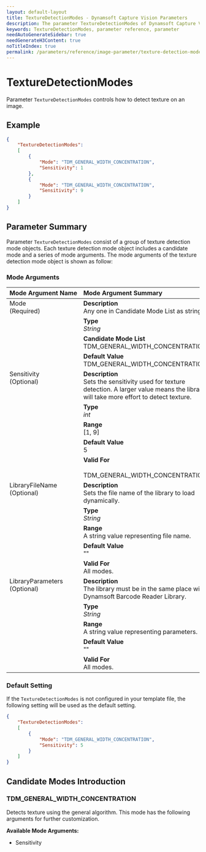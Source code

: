 ```yaml
---
layout: default-layout
title: TextureDetectionModes - Dynamsoft Capture Vision Parameters
description: The parameter TextureDetectionModes of Dynamsoft Capture Vision is for detecting texts on an image.
keywords: TextureDetectionModes, parameter reference, parameter
needAutoGenerateSidebar: true
needGenerateH3Content: true
noTitleIndex: true
permalink: /parameters/reference/image-parameter/texture-detection-modes.html
---
```



# TextureDetectionModes

Parameter `TextureDetectionModes` controls how to detect texture on an image.

## Example

```json
{
    "TextureDetectionModes": 
    [
        {
            "Mode": "TDM_GENERAL_WIDTH_CONCENTRATION", 
            "Sensitivity": 1
        },
        {
            "Mode": "TDM_GENERAL_WIDTH_CONCENTRATION", 
            "Sensitivity": 9
        }
    ]
}
```

## Parameter Summary

Parameter `TextureDetectionModes` consist of a group of texture detection mode objects. Each texture detection mode object includes a candidate mode and a series of mode arguments. The mode arguments of the texture detection mode object is shown as follow:

### Mode Arguments

<table style = "text-align:left">
    <thead>
        <tr>
            <th nowrap="nowrap">Mode Argument Name</th>
            <th nowrap="nowrap">Mode Argument Summary</th>
        </tr>
    </thead>
    <tr>
        <td rowspan = "4" style="vertical-align:text-top">Mode<br>(Required)</td>
        <td><b>Description</b><br>Any one in Candidate Mode List as string
        </td>
    </tr>
    <tr>
        <td><b>Type</b><br><i>String</i>
        </td>
    </tr>
    <tr>
        <td><b>Candidate Mode List</b><br>TDM_GENERAL_WIDTH_CONCENTRATION
        </td>
    </tr>
    <tr>
        <td><b>Default Value</b><br>TDM_GENERAL_WIDTH_CONCENTRATION
        </td>
    </tr>
    <tr>
        <td rowspan = "5" style="vertical-align:text-top">Sensitivity<br>(Optional)</td>
        <td><b>Description</b><br>Sets the sensitivity used for texture detection. A larger value means the library will take more effort to detect texture.
        </td>
    </tr>
    <tr>
        <td><b>Type</b><br><i>int</i>
        </td>
    </tr>
    <tr>
        <td><b>Range</b><br>[1, 9]
        </td>
    </tr>
    <tr>
        <td><b>Default Value</b><br>5
        </td>
    </tr>
    <tr>
        <td><b>Valid For</b><br>
        <br>TDM_GENERAL_WIDTH_CONCENTRATION
        </td>
    </tr>
    <tr>
        <td rowspan = "5" style="vertical-align:text-top">LibraryFileName<br>(Optional)</td>
        <td><b>Description</b><br>Sets the file name of the library to load dynamically.
        </td>
    </tr>
    <tr>
        <td><b>Type</b><br><i>String</i>
        </td>
    </tr>
    <tr>
        <td><b>Range</b><br>A string value representing file name.
        </td>
    </tr>
    <tr>
        <td><b>Default Value</b><br>""
        </td>
    </tr>
    <tr>
        <td><b>Valid For</b><br>All modes.
        </td>
    </tr>
    <tr>
        <td rowspan = "5" style="vertical-align:text-top">LibraryParameters<br>(Optional)</td>
        <td><b>Description</b><br>The library must be in the same place with Dynamsoft Barcode Reader Library.
        </td>
    </tr>
    <tr>
        <td><b>Type</b><br><i>String</i>
        </td>
    </tr>
    <tr>
        <td><b>Range</b><br>A string value representing parameters.
        </td>
    </tr>
    <tr>
        <td><b>Default Value</b><br>""
        </td>
    </tr>
    <tr>
        <td><b>Valid For</b><br>All modes.
        </td>
    </tr>
</table>

### Default Setting

If the `TextureDetectionModes` is not configured in your template file, the following setting will be used as the default setting.

```json
{
    "TextureDetectionModes":
    [
        {
            "Mode": "TDM_GENERAL_WIDTH_CONCENTRATION",
            "Sensitivity": 5
        }
    ]
}
```

## Candidate Modes Introduction

### TDM_GENERAL_WIDTH_CONCENTRATION

Detects texture using the general algorithm. This mode has the following arguments for further customization.

**Available Mode Arguments:**

- Sensitivity
